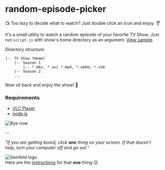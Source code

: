 # random-episode-picker
📺 Too lazy to decide what to watch? Just double click an icon and enjoy. 🍸

It's a small utility to watch a random episode of your favorite TV Show. Just run `script.js` with show's home directory as an argument. [View sample](https://github.com/mitul45/random-episode-picker/blob/master/seinfeld.command).

Directory structure:
```
|-- TV Show (Home)
    |-- Season 1
        |-- *.mkv, *.avi *.mp4, *.webm, *.vob
    |-- Season 2
    ...
```

Now sit back and enjoy the show! 💃

### Requirements
- [VLC Player](http://www.videolan.org/vlc/index.html)
- [node.js](https://nodejs.org/en/download/)

![Bye now](https://38.media.tumblr.com/ce9bc71994441a2a0684085bd89c1b52/tumblr_mg2lap5q0P1roavl3o1_500.gif)

--

_"If you are getting bored, click **one** thing on your screen. If that doesn't help, turn your computer off and go out."_

![Seinfeld logo](http://i.imgur.com/AsmUcxv.png)  
Here are the [instructions](http://apple.stackexchange.com/a/6905) for that **one** thing :wink:
